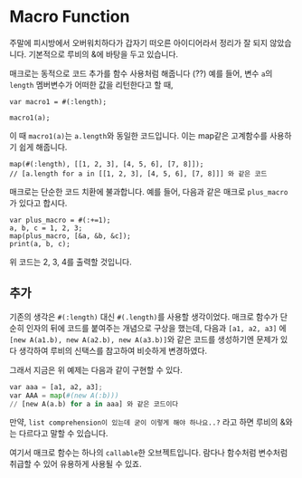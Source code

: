 # Macro Function

주말에 피시방에서 오버워치하다가 갑자기 떠오른 아이디어라서 정리가 잘 되지 않았습니다.
기본적으로 루비의 &에 바탕을 두고 있습니다.

매크로는 동적으로 코드 추가를 함수 사용처럼 해줍니다 (??)
예를 들어, 변수 `a`의 `length` 멤버변수가 어떠한 값을 리턴한다고 할 때,
```
var macro1 = #(:length);

macro1(a);
```
이 때 `macro1(a)`는 `a.length`와 동일한 코드입니다.
이는 map같은 고계함수를 사용하기 쉽게 해줍니다.
```
map(#(:length), [[1, 2, 3], [4, 5, 6], [7, 8]]);
// [a.length for a in [[1, 2, 3], [4, 5, 6], [7, 8]]] 와 같은 코드
```

매크로는 단순한 코드 치환에 불과합니다. 예를 들어, 다음과 같은 매크로 `plus_macro`가 있다고 합시다.

```
var plus_macro = #(:+=1);
a, b, c = 1, 2, 3;
map(plus_macro, [&a, &b, &c]);
print(a, b, c);
```

위 코드는 2, 3, 4를 출력할 것입니다.

## 추가

기존의 생각은 `#(:length)` 대신 `#(.length)`를 사용할 생각이었다.
매크로 함수가 단순히 인자의 뒤에 코드를 붙여주는 개념으로 구상을 했는데,
다음과 `[a1, a2, a3]` 에 `[new A(a1.b), new A(a2.b), new A(a3.b)]`와 같은 코드를 생성하기엔 문제가 있다 생각하여
루비의 신택스를 참고하여 비슷하게 변경하였다.

그래서 지금은 위 예제는 다음과 같이 구현할 수 있다.
```python
var aaa = [a1, a2, a3];
var AAA = map(#(new A(:b)))
// [new A(a.b) for a in aaa] 와 같은 코드이다
```

만약, `list comprehension이 있는데 굳이 이렇게 해야 하나요..?`
라고 하면 루비의 &와는 다르다고 말할 수 있습니다.

여기서 매크로 함수는 하나의 `callable`한 오브젝트입니다.
람다나 함수처럼 변수처럼 취급할 수 있어 유용하게 사용될 수 있죠.
